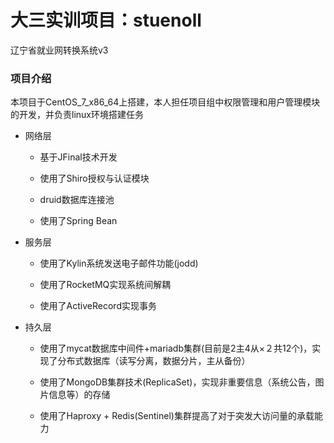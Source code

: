 #  大三实训项目：stuenoll
辽宁省就业网转换系统v3

### 项目介绍
本项目于CentOS_7_x86_64上搭建，本人担任项目组中权限管理和用户管理模块的开发，并负责linux环境搭建任务

* 网络层
    * 基于JFinal技术开发

    * 使用了Shiro授权与认证模块

    * druid数据库连接池

    * 使用了Spring Bean

* 服务层
    * 使用了Kylin系统发送电子邮件功能(jodd)

    * 使用了RocketMQ实现系统间解耦

    * 使用了ActiveRecord实现事务

* 持久层
    * 使用了mycat数据库中间件+mariadb集群(目前是2主4从×２共12个)，实现了分布式数据库（读写分离，数据分片，主从备份）

    * 使用了MongoDB集群技术(ReplicaSet)，实现非重要信息（系统公告，图片信息等）的存储

    * 使用了Haproxy + Redis(Sentinel)集群提高了对于突发大访问量的承载能力
